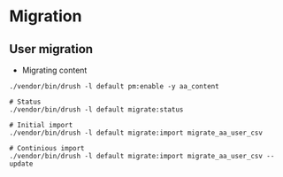 # Migration

## User migration

* Migrating content

```
./vendor/bin/drush -l default pm:enable -y aa_content

# Status
./vendor/bin/drush -l default migrate:status

# Initial import 
./vendor/bin/drush -l default migrate:import migrate_aa_user_csv

# Continious import 
./vendor/bin/drush -l default migrate:import migrate_aa_user_csv --update
```

